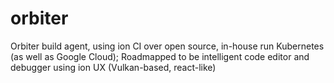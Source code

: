 # orbiter
Orbiter build agent, using ion CI over open source, in-house run Kubernetes (as well as Google Cloud); Roadmapped to be intelligent code editor and debugger using ion UX (Vulkan-based, react-like)
